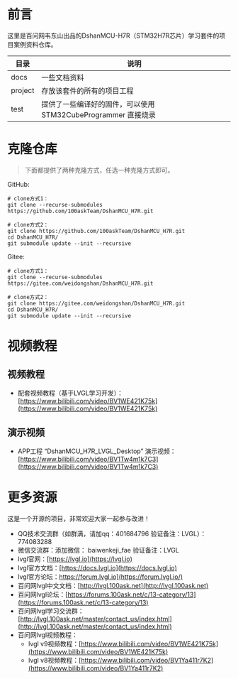 # 前言

这里是百问网韦东山出品的DshanMCU-H7R（STM32H7R芯片）学习套件的项目案例资料仓库。

|  目录   | 说明  |
|  ----  | ----  |
| docs | 一些文档资料 |
| project  | 存放该套件的所有的项目工程 |
| test  | 提供了一些编译好的固件，可以使用 STM32CubeProgrammer 直接烧录 |

# 克隆仓库

> 下面都提供了两种克隆方式，任选一种克隆方式即可。

GitHub:

```shell
# clone方式1：
git clone --recurse-submodules https://github.com/100askTeam/DshanMCU_H7R.git

# clone方式2：
git clone https://github.com/100askTeam/DshanMCU_H7R.git
cd DshanMCU_H7R/
git submodule update --init --recursive
```

Gitee:

```shell
# clone方式1：
git clone --recurse-submodules https://gitee.com/weidongshan/DshanMCU_H7R.git

# clone方式2：
git clone https://gitee.com/weidongshan/DshanMCU_H7R.git
cd DshanMCU_H7R/
git submodule update --init --recursive
```

# 视频教程

## 视频教程

- 配套视频教程（基于LVGL学习开发）：[https://www.bilibili.com/video/BV1WE421K75k](https://www.bilibili.com/video/BV1WE421K75k)

## 演示视频

- APP工程 “DshanMCU_H7R_LVGL_Desktop” 演示视频：[https://www.bilibili.com/video/BV1Tw4m1k7C3](https://www.bilibili.com/video/BV1Tw4m1k7C3)

# 更多资源

这是一个开源的项目，非常欢迎大家一起参与改进！

- QQ技术交流群（如群满，请加qq：401684796 验证备注：LVGL）：774083288
- 微信交流群：添加微信： baiwenkeji_fae 验证备注：LVGL
- lvgl官网：[https://lvgl.io](https://lvgl.io)
- lvgl官方文档：[https://docs.lvgl.io](https://docs.lvgl.io)
- lvgl官方论坛：https://forum.lvgl.io](https://forum.lvgl.io/)
- 百问网lvgl中文文档：[http://lvgl.100ask.net](http://lvgl.100ask.net)
- 百问网lvgl论坛：[https://forums.100ask.net/c/13-category/13](https://forums.100ask.net/c/13-category/13)
- 百问网lvgl学习交流群：[http://lvgl.100ask.net/master/contact_us/index.html](http://lvgl.100ask.net/master/contact_us/index.html)
- 百问网lvgl视频教程：
    - lvgl v9视频教程：[https://www.bilibili.com/video/BV1WE421K75k](https://www.bilibili.com/video/BV1WE421K75k)
    - lvgl v8视频教程：[https://www.bilibili.com/video/BV1Ya411r7K2](https://www.bilibili.com/video/BV1Ya411r7K2)

